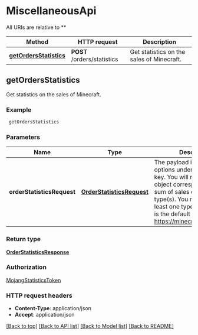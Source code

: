 # MiscellaneousApi

All URIs are relative to **

Method | HTTP request | Description
------------- | ------------- | -------------
[**getOrdersStatistics**](MiscellaneousApi.md#getOrdersStatistics) | **POST** /orders/statistics | Get statistics on the sales of Minecraft.


## **getOrdersStatistics**

Get statistics on the sales of Minecraft.

### Example
```bash
 getOrdersStatistics
```

### Parameters

Name | Type | Description  | Notes
------------- | ------------- | ------------- | -------------
 **orderStatisticsRequest** | [**OrderStatisticsRequest**](OrderStatisticsRequest.md) | The payload is a json list of options under the metricKeys key. You will receive a single object corresponding to the sum of sales of the requested type(s). You must request at least one type of sale. Below is the default list used by https://minecraft.net/en/stats/ |

### Return type

[**OrderStatisticsResponse**](OrderStatisticsResponse.md)

### Authorization

[MojangStatisticsToken](../README.md#MojangStatisticsToken)

### HTTP request headers

 - **Content-Type**: application/json
 - **Accept**: application/json

[[Back to top]](#) [[Back to API list]](../README.md#documentation-for-api-endpoints) [[Back to Model list]](../README.md#documentation-for-models) [[Back to README]](../README.md)


